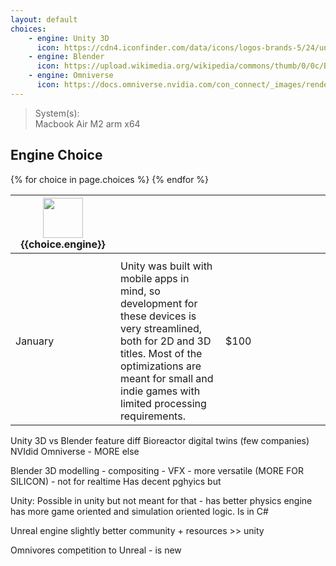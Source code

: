 ```yaml
---
layout: default
choices:
    - engine: Unity 3D
      icon: https://cdn4.iconfinder.com/data/icons/logos-brands-5/24/unity-512.png
    - engine: Blender
      icon: https://upload.wikimedia.org/wikipedia/commons/thumb/0/0c/Blender_logo_no_text.svg/293px-Blender_logo_no_text.svg.png
    - engine: Omniverse
      icon: https://docs.omniverse.nvidia.com/con_connect/_images/renderer.png
---
```


<style>
    img{
        --sz: 64px;
        height: var(--sz);
        width: var(--sz);
        object-fit: contain;
    }
    th{
        text-align: center;
        width: 33.33%;
    }
</style>

> System(s): \
> Macbook Air M2 arm x64

## Engine Choice

<table>
  <tr>
    {% for choice in page.choices %}
    <th>
        <img src="{{choice.icon}}"/> <br/>
        {{choice.engine}}
    </th>
    {% endfor %}
  </tr>
  <tr>
  <th></th>
  <th></th>
  <th></th>
  </tr>
  <tr>
    <td>January</td>
    <td>
    <!-- Unity: -->
    Unity was built with mobile apps in mind, so development for these devices is very streamlined, both for 2D and 3D titles. Most of the optimizations are meant for small and indie games with limited processing requirements.
    </td>
    <td>$100</td>
  </tr>
</table>



Unity 3D vs Blender feature diff
Bioreactor digital twins (few companies)
NVIdid Omniverse - MORE
	else

Blender 3D modelling - compositing - VFX - more versatile (MORE FOR SILICON) - not for realtime
Has decent pghyics but

Unity: Possible in unity but not meant for that - has better physics engine has more game oriented and simulation oriented logic. Is in C#

Unreal engine slightly better community + resources >> unity

Omnivores competition to Unreal - is new